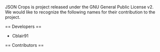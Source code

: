JSON Crops is project released under the GNU General
Public License v2. We would like to recognize the
following names for their contribution to the project.

== Developers ==
* Cblair91

== Contributors ==
